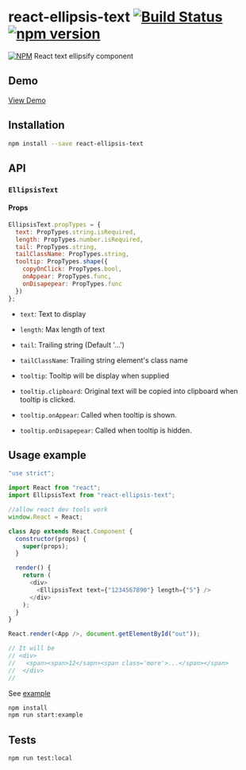 # react-ellipsis-text [![Build Status](https://travis-ci.org/georgeOsdDev/react-ellipsis-text.svg?branch=master)](https://travis-ci.org/georgeOsdDev/react-ellipsis-text) [![npm version](https://badge.fury.io/js/react-ellipsis-text.svg)](http://badge.fury.io/js/react-ellipsis-text)

[![NPM](https://nodei.co/npm/react-ellipsis-text.png)](https://nodei.co/npm/react-ellipsis-text/)
React text ellipsify component

## Demo

[View Demo](http://georgeosddev.github.io/react-ellipsis-text/example/)

## Installation

```bash
npm install --save react-ellipsis-text
```

## API

### `EllipsisText`

#### Props

```javascript
EllipsisText.propTypes = {
  text: PropTypes.string.isRequired,
  length: PropTypes.number.isRequired,
  tail: PropTypes.string,
  tailClassName: PropTypes.string,
  tooltip: PropTypes.shape({
    copyOnClick: PropTypes.bool,
    onAppear: PropTypes.func,
    onDisapepear: PropTypes.func
  })
};
```

- `text`: Text to display

- `length`: Max length of text

- `tail`: Trailing string (Default '...')

- `tailClassName`: Trailing string element's class name

- `tooltip`: Tooltip will be display when supplied

- `tooltip.clipboard`: Original text will be copied into clipboard when tooltip is clicked.

- `tooltip.onAppear`: Called when tooltip is shown.

- `tooltip.onDisapepear`: Called when tooltip is hidden.

## Usage example

```javascript
"use strict";

import React from "react";
import EllipsisText from "react-ellipsis-text";

//allow react dev tools work
window.React = React;

class App extends React.Component {
  constructor(props) {
    super(props);
  }

  render() {
    return (
      <div>
        <EllipsisText text={"1234567890"} length={"5"} />
      </div>
    );
  }
}

React.render(<App />, document.getElementById("out"));

// It will be
// <div>
//   <span><span>12</sapn><span class='more'>...</span></span>
//  </div>
//
```

See [example](https://github.com/georgeOsdDev/react-ellipsis-text/tree/develop/example)

```bash
npm install
npm run start:example
```

## Tests

```bash
npm run test:local
```
